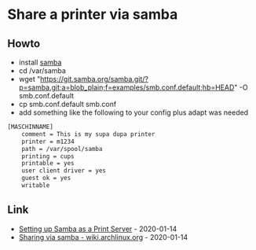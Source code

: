 # Share a printer via samba

## Howto

* install [samba](https://wiki.archlinux.org/index.php/Samba)
* cd /var/samba
* wget "https://git.samba.org/samba.git/?p=samba.git;a=blob_plain;f=examples/smb.conf.default;hb=HEAD" -O smb.conf.default
* cp smb.conf.default smb.conf
* add something like the following to your config plus adapt was needed

```bash
[MASCHINNAME]
    comment = This is my supa dupa printer
    printer = m1234
    path = /var/spool/samba
    printing = cups
    printable = yes
    user client driver = yes
    guest ok = yes
    writable
```

## Link

* [Setting up Samba as a Print Server](https://wiki.samba.org/index.php/Setting_up_Samba_as_a_Print_Server) - 2020-01-14
* [Sharing via samba - wiki.archlinux.org](https://wiki.archlinux.org/index.php/CUPS/Printer_sharing#Sharing_via_Samba) - 2020-01-14
